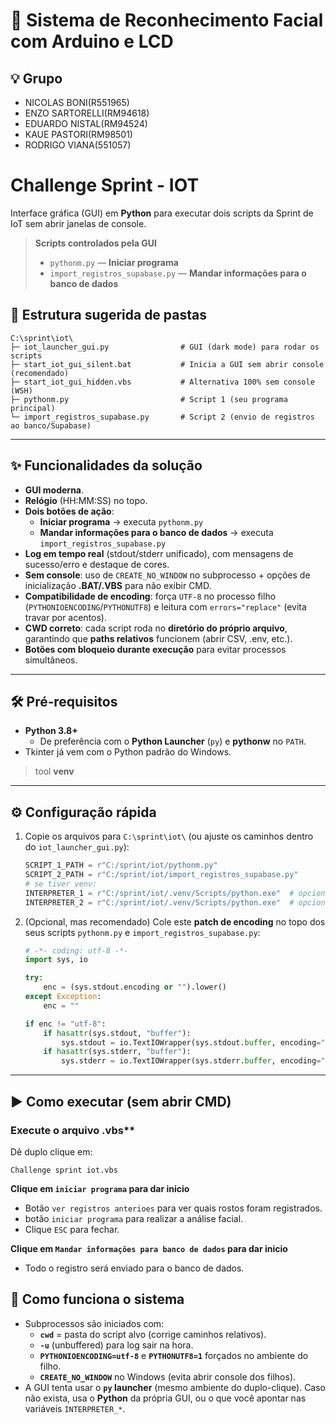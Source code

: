 # 🔐 Sistema de Reconhecimento Facial com Arduino e LCD  

## 💡 Grupo

- NICOLAS BONI(R551965)
- ENZO SARTORELLI(RM94618)
- EDUARDO NISTAL(RM94524)
- KAUE PASTORI(RM98501)
- RODRIGO VIANA(551057)

# Challenge Sprint - IOT

Interface gráfica (GUI) em **Python** para executar dois scripts da Sprint de IoT sem abrir janelas de console.

> **Scripts controlados pela GUI**
> - `pythonm.py` — **Iniciar programa**
> - `import_registros_supabase.py` — **Mandar informações para o banco de dados**


## 📂 Estrutura sugerida de pastas

```
C:\sprint\iot\
├─ iot_launcher_gui.py                # GUI (dark mode) para rodar os scripts
├─ start_iot_gui_silent.bat           # Inicia a GUI sem abrir console (recomendado)
├─ start_iot_gui_hidden.vbs           # Alternativa 100% sem console (WSH)
├─ pythonm.py                         # Script 1 (seu programa principal)
└─ import_registros_supabase.py       # Script 2 (envio de registros ao banco/Supabase)
```

---


## ✨ Funcionalidades da solução

- **GUI moderna**.
- **Relógio** (HH:MM:SS) no topo.
- **Dois botões de ação**:
  - **Iniciar programa** → executa `pythonm.py`
  - **Mandar informações para o banco de dados** → executa `import_registros_supabase.py`
- **Log em tempo real** (stdout/stderr unificado), com mensagens de sucesso/erro e destaque de cores.
- **Sem console**: uso de `CREATE_NO_WINDOW` no subprocesso + opções de inicialização **.BAT/.VBS** para não exibir CMD.
- **Compatibilidade de encoding**: força `UTF-8` no processo filho (`PYTHONIOENCODING`/`PYTHONUTF8`) e leitura com `errors="replace"` (evita travar por acentos).
- **CWD correto**: cada script roda no **diretório do próprio arquivo**, garantindo que **paths relativos** funcionem (abrir CSV, .env, etc.).
- **Botões com bloqueio durante execução** para evitar processos simultâneos.

---

## 🛠️ Pré‑requisitos

- **Python 3.8+**
  - De preferência com o **Python Launcher** (`py`) e **pythonw** no `PATH`.
- Tkinter já vem com o Python padrão do Windows.

> tool **venv**

---

## ⚙️ Configuração rápida

1. Copie os arquivos para `C:\sprint\iot\` (ou ajuste os caminhos dentro do `iot_launcher_gui.py`):
   ```python
   SCRIPT_1_PATH = r"C:/sprint/iot/pythonm.py"
   SCRIPT_2_PATH = r"C:/sprint/iot/import_registros_supabase.py"
   # se tiver venv:
   INTERPRETER_1 = r"C:/sprint/iot/.venv/Scripts/python.exe"  # opcional
   INTERPRETER_2 = r"C:/sprint/iot/.venv/Scripts/python.exe"  # opcional
   ```

2. (Opcional, mas recomendado) Cole este **patch de encoding** no topo dos seus scripts `pythonm.py` e `import_registros_supabase.py`:
   ```python
   # -*- coding: utf-8 -*-
   import sys, io

   try:
       enc = (sys.stdout.encoding or "").lower()
   except Exception:
       enc = ""

   if enc != "utf-8":
       if hasattr(sys.stdout, "buffer"):
           sys.stdout = io.TextIOWrapper(sys.stdout.buffer, encoding="utf-8", errors="replace")
       if hasattr(sys.stderr, "buffer"):
           sys.stderr = io.TextIOWrapper(sys.stderr.buffer, encoding="utf-8", errors="replace")
   ```

---

## ▶️ Como executar (sem abrir CMD)

### Execute o arquivo .vbs**
Dê duplo clique em:
```
Challenge sprint iot.vbs
```
**Clique em `iniciar programa` para dar inicio**
- Botão `ver registros anterioes` para ver quais rostos foram registrados.
- botão `iniciar programa` para realizar a análise facial.
- Clique `ESC` para fechar.


**Clique em `Mandar informações para banco de dados` para dar inicio**
- Todo o registro será enviado para o banco de dados.
  

## 🧪 Como funciona o sistema

- Subprocessos são iniciados com:
  - **`cwd`** = pasta do script alvo (corrige caminhos relativos).
  - **`-u`** (unbuffered) para log sair na hora.
  - **`PYTHONIOENCODING=utf-8`** e **`PYTHONUTF8=1`** forçados no ambiente do filho.
  - **`CREATE_NO_WINDOW`** no Windows (evita abrir console dos filhos).
- A GUI tenta usar o **`py` launcher** (mesmo ambiente do duplo-clique). Caso não exista, usa o **Python** da própria GUI, ou o que você apontar nas variáveis `INTERPRETER_*`.





